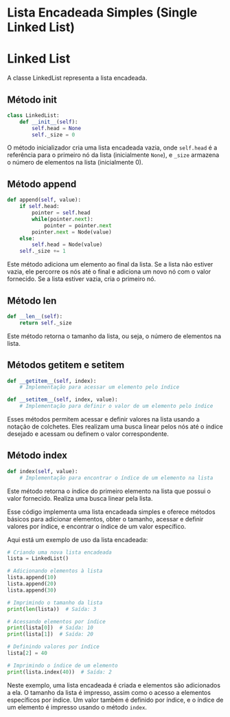 # Lista Encadeada Simples (Single Linked List)


# Linked List

A classe LinkedList representa a lista encadeada.

## Método **init**

```python
class LinkedList:
    def __init__(self):
        self.head = None
        self._size = 0

```

O método inicializador cria uma lista encadeada vazia, onde `self.head` é a referência para o primeiro nó da lista (inicialmente `None`), e `_size` armazena o número de elementos na lista (inicialmente 0).

## Método append

```python
def append(self, value):
    if self.head:
        pointer = self.head
        while(pointer.next):
            pointer = pointer.next
        pointer.next = Node(value)
    else:
        self.head = Node(value)
    self._size += 1

```

Este método adiciona um elemento ao final da lista. Se a lista não estiver vazia, ele percorre os nós até o final e adiciona um novo nó com o valor fornecido. Se a lista estiver vazia, cria o primeiro nó.

## Método **len**

```python
def __len__(self):
    return self._size

```

Este método retorna o tamanho da lista, ou seja, o número de elementos na lista.

## Métodos **getitem** e **setitem**

```python
def __getitem__(self, index):
    # Implementação para acessar um elemento pelo índice

def __setitem__(self, index, value):
    # Implementação para definir o valor de um elemento pelo índice

```

Esses métodos permitem acessar e definir valores na lista usando a notação de colchetes. Eles realizam uma busca linear pelos nós até o índice desejado e acessam ou definem o valor correspondente.

## Método index

```python
def index(self, value):
    # Implementação para encontrar o índice de um elemento na lista

```

Este método retorna o índice do primeiro elemento na lista que possui o valor fornecido. Realiza uma busca linear pela lista.

Esse código implementa uma lista encadeada simples e oferece métodos básicos para adicionar elementos, obter o tamanho, acessar e definir valores por índice, e encontrar o índice de um valor específico.

Aqui está um exemplo de uso da lista encadeada:

```python
# Criando uma nova lista encadeada
lista = LinkedList()

# Adicionando elementos à lista
lista.append(10)
lista.append(20)
lista.append(30)

# Imprimindo o tamanho da lista
print(len(lista))  # Saída: 3

# Acessando elementos por índice
print(lista[0])  # Saída: 10
print(lista[1])  # Saída: 20

# Definindo valores por índice
lista[2] = 40

# Imprimindo o índice de um elemento
print(lista.index(40))  # Saída: 2

```

Neste exemplo, uma lista encadeada é criada e elementos são adicionados a ela. O tamanho da lista é impresso, assim como o acesso a elementos específicos por índice. Um valor também é definido por índice, e o índice de um elemento é impresso usando o método `index`.